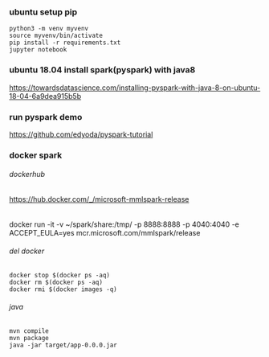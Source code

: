 
### ubuntu setup pip 
```
python3 -m venv myvenv
source myvenv/bin/activate
pip install -r requirements.txt
jupyter notebook
```

### ubuntu 18.04 install spark(pyspark) with java8
https://towardsdatascience.com/installing-pyspark-with-java-8-on-ubuntu-18-04-6a9dea915b5b


### run pyspark demo
https://github.com/edyoda/pyspark-tutorial


### docker spark
###### dockerhub
https://hub.docker.com/_/microsoft-mmlspark-release

###### 
docker run -it -v ~/spark/share:/tmp/ -p 8888:8888 -p 4040:4040 -e ACCEPT_EULA=yes mcr.microsoft.com/mmlspark/release



###### del docker
```
docker stop $(docker ps -aq)
docker rm $(docker ps -aq)
docker rmi $(docker images -q)
```

###### java 
```
mvn compile
mvn package
java -jar target/app-0.0.0.jar
```


